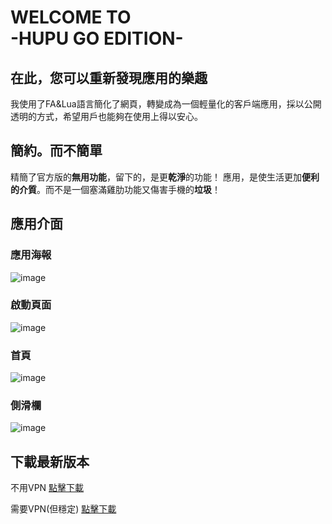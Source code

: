    WELCOME TO<br>-HUPU GO EDITION-
====
## 在此，您可以重新發現應用的樂趣

  我使用了FA&Lua語言簡化了網頁，轉變成為一個輕量化的客戶端應用，採以公開透明的方式，希望用戶也能夠在使用上得以安心。

## 簡約。而不簡單

精簡了官方版的**無用功能**，留下的，是更**乾淨**的功能！
應用，是使生活更加**便利的介質**。而不是一個塞滿雞肋功能又傷害手機的**垃圾**！

## 應用介面

### 應用海報
![image](https://upload.cc/i1/2018/06/26/eLqoUM.jpg)

### 啟動頁面
![image](https://upload.cc/i1/2018/06/27/T8utCM.png)

### 首頁
![image](https://upload.cc/i1/2018/06/27/Ap5Sld.png)

### 側滑欄

![image](https://upload.cc/i1/2018/06/27/RdSlJw.png)

## 下載最新版本

不用VPN 
[點擊下載](https://share.weiyun.com/5kvgMw1)

需要VPN(但穩定)
[點擊下載](https://drive.google.com/folderview?id=1X7znGl_6pTHSWTgbU-SAVxmcyymd_qce)

